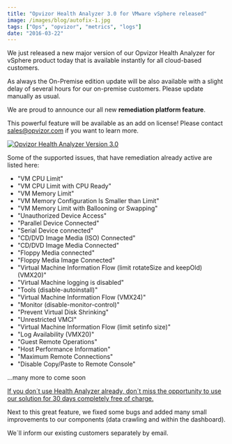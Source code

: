 ```yaml
---
title: "Opvizor Health Analyzer 3.0 for VMware vSphere released"
image: /images/blog/autofix-1.jpg
tags: ["Ops", "opvizor", "metrics", "logs"]
date: "2016-03-22"
---
```


We just released a new major version of our Opvizor Health Analyzer for vSphere product today that is available instantly for all cloud-based customers.

As always the On-Premise edition update will be also available with a slight delay of several hours for our on-premise customers. Please update manually as usual.

We are proud to announce our all new **remediation platform feature**.

This powerful feature will be available as an add on license! Please contact [sales@opvizor.com](http://mailto:sales@opvizor.com) if you want to learn more.

[![Opvizor Health Analyzer Version 3.0](/images/blog/autofix-1.jpg)](http://try.opvizor.com/health-analyzer/)

Some of the supported issues, that have remediation already active are listed here:

- "VM CPU Limit"
- "VM CPU Limit with CPU Ready"
- "VM Memory Limit"
- "VM Memory Configuration Is Smaller than Limit"
- "VM Memory Limit with Ballooning or Swapping"
- "Unauthorized Device Access"
- "Parallel Device Connected"
- "Serial Device connected"
- "CD/DVD Image Media (ISO) Connected"
- "CD/DVD Image Media Connected"
- "Floppy Media connected"
- "Floppy Media Image Connected"
- "Virtual Machine Information Flow (limit rotateSize and keepOld) (VMX20)"
- "Virtual Machine logging is disabled"
- "Tools (disable-autoinstall)"
- "Virtual Machine Information Flow (VMX24)"
- "Monitor (disable-monitor-control)"
- "Prevent Virtual Disk Shrinking"
- "Unrestricted VMCI"
- "Virtual Machine Information Flow (limit setinfo size)"
- "Log Availability (VMX20)"
- "Guest Remote Operations"
- "Host Performance Information"
- "Maximum Remote Connections"
- "Disable Copy/Paste to Remote Console"

...many more to come soon

[If you don´t use Health Analyzer already, don´t miss the opportunity to use our solution for 30 days completely free of charge.](http://try.opvizor.com/health-analyzer/)

Next to this great feature, we fixed some bugs and added many small improvements to our components (data crawling and within the dashboard).

We´ll inform our existing customers separately by email.
